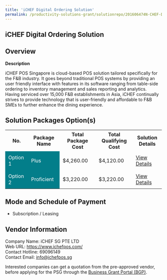 ```yaml
---
title: 'iCHEF Digital Ordering Solution'
permalink: /productivity-solutions-grant/solutionrepo/201606474N-CHEF-Dgtl-Ordrng-SLN-FS
---
```


## iCHEF Digital Ordering Solution

## Overview

**Description**

iCHEF POS Singapore is cloud-based POS solution tailored specifically for the F&B industry. It goes beyond traditional POS systems by providing an user friendly interface with features in its software ranging from table-side ordering to inventory management and sales reporting and analytics.
Having serviced over 15,000 F&B establishments in Asia, iCHEF continually strives to provide technology that is user-friendly and affordable to F&B SMEs to further enhance the dining experience.

## Solution Packages Option(s)

<table>
<tr>
<th><b>No.</b></th>
<th><b>Package Name</b></th>
<th><b>Total Package Cost</b></th>
<th><b>Total Qualifying Cost</b></th>
<th><b>Solution Details</b></th>
</tr>
<tr>
<td style='padding: 10px; background-color: #037E8A; color: #FFFFFF;'>Option 1</td>
<td style='padding: 10px; background-color: #037E8A; color: #FFFFFF;'>Plus</td>
<td style='padding: 10px;'>$4,260.00</td>
<td style='padding: 10px;'>$4,120.00</td>
<td style='padding: 10px;'><a href='/psg/201606474N_20240076_26092024_Desensitised_Annex3_Part1.pdf' target='_blank'>View Details</a></td>
</tr>
<tr>
<td style='padding: 10px; background-color: #037E8A; color: #FFFFFF;'>Option 2</td>
<td style='padding: 10px; background-color: #037E8A; color: #FFFFFF;'>Proficient</td>
<td style='padding: 10px;'>$3,220.00</td>
<td style='padding: 10px;'>$3,220.00</td>
<td style='padding: 10px;'><a href='/psg/201606474N_20240076_26092024_Desensitised_Annex3_Part2.pdf' target='_blank'>View Details</a></td>
</tr>
</table>

## Mode and Schedule of Payment

 - Subscription / Leasing

## Vendor Information

 Company Name: iCHEF SG PTE LTD<br>Web URL: https://www.ichefpos.com/ <br>Contact Hotline: 69096149 <br>Contact Email: info@ichefpos.sg <br>

Interested companies can get a quotation from the pre-approved vendor, before applying for the PSG through the <a href='https://www.businessgrants.gov.sg/' target='_blank' rel='noopener'>Business Grant Portal (BGP)</a>.

<script src="/jquery/resize-tables.js"></script>
